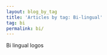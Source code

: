 ```yaml
---
layout: blog_by_tag
title: 'Articles by tag: Bi-lingual'
tag: bi
permalink: bi/
---
```


Bi lingual logos
